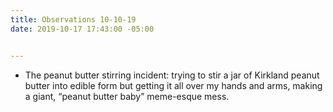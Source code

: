 ```yaml
---
title: Observations 10-10-19
date: 2019-10-17 17:43:00 -05:00


---
```


- The peanut butter stirring incident: trying to stir a jar of Kirkland peanut butter into edible form but getting it all over my hands and arms, making a giant, “peanut butter baby” meme-esque mess.